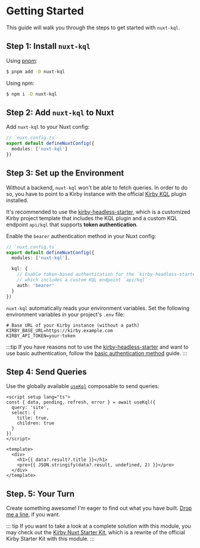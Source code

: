 # Getting Started

This guide will walk you through the steps to get started with `nuxt-kql`.

## Step 1: Install `nuxt-kql`

Using [pnpm](https://pnpm.io):

```bash
$ pnpm add -D nuxt-kql
```

Using npm:

```bash
$ npm i -D nuxt-kql
```

## Step 2: Add `nuxt-kql` to Nuxt

Add `nuxt-kql` to your Nuxt config:

```ts
// `nuxt.config.ts`
export default defineNuxtConfig({
  modules: ['nuxt-kql']
})
```

## Step 3: Set up the Environment

Without a backend, `nuxt-kql` won't be able to fetch queries. In order to do so, you have to point to a Kirby instance with the official [Kirby KQL](https://github.com/getkirby/kql) plugin installed.

It's recommended to use the [kirby-headless-starter](/guide/what-is-nuxt-kql#kirby-headless-starter), which is a customized Kirby project template that includes the KQL plugin and a custom KQL endpoint `api/kql` that supports **token authentication**.

Enable the `bearer` authentication method in your Nuxt config:

```ts
// `nuxt.config.ts`
export default defineNuxtConfig({
  modules: ['nuxt-kql'],

  kql: {
    // Enable token-based authentication for the `kirby-headless-starter`,
    // which includes a custom KQL endpoint `api/kql`
    auth: 'bearer'
  }
})
```

`nuxt-kql` automatically reads your environment variables. Set the following environment variables in your project's `.env` file:

```
# Base URL of your Kirby instance (without a path)
KIRBY_BASE_URL=https://kirby.example.com
KIRBY_API_TOKEN=your-token
```

:::tip
If you have reasons not to use the [kirby-headless-starter](/guide/what-is-nuxt-kql#kirby-headless-starter) and want to use basic authentication, follow the [basic authentication method](/guide/authentication-methods#basic-authentication) guide.
:::

## Step 4: Send Queries

Use the globally available [`useKql`](/api/use-kql) composable to send queries:

```vue
<script setup lang="ts">
const { data, pending, refresh, error } = await useKql({
  query: 'site',
  select: {
    title: true,
    children: true
  }
})
</script>

<template>
  <div>
    <h1>{{ data?.result?.title }}</h1>
    <pre>{{ JSON.stringify(data?.result, undefined, 2) }}</pre>
  </div>
</template>
```

## Step. 5: Your Turn

Create something awesome! I'm eager to find out what you have built. [Drop me a line](mailto:mail@johannschopplich.com), if you want.

::: tip
If you want to take a look at a complete solution with this module, you may check out the [Kirby Nuxt Starter Kit](https://github.com/johannschopplich/kirby-nuxt-starterkit), which is a rewrite of the official Kirby Starter Kit with this module.
:::

